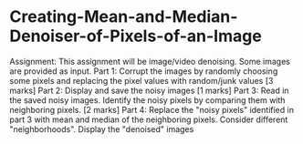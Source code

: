 # Creating-Mean-and-Median-Denoiser-of-Pixels-of-an-Image
Assignment: This assignment will be image/video denoising.  Some images are provided as input. Part 1: Corrupt the images by randomly choosing some pixels and replacing the pixel values with random/junk values   [3 marks] Part 2: Display and save the noisy images [1 marks] Part 3: Read in the saved noisy images. Identify the noisy pixels by comparing them with neighboring pixels. [2 marks] Part 4: Replace the "noisy pixels" identified in part 3 with mean and median of the neighboring pixels. Consider different "neighborhoods". Display the "denoised" images 
